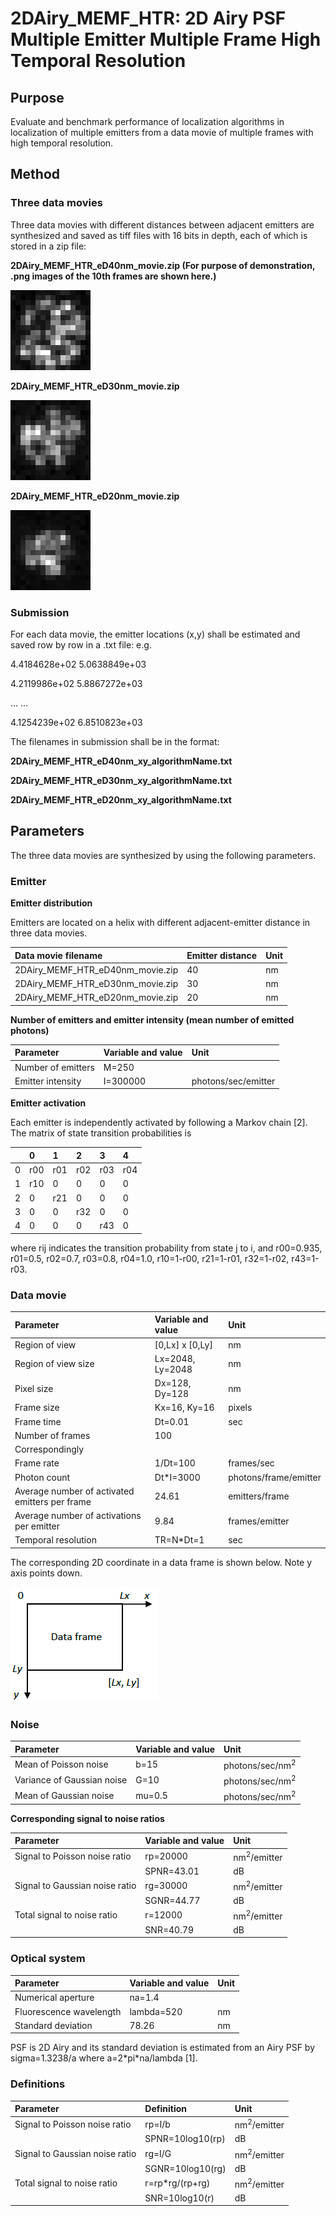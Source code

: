 # 2DAiry_MEMF_HTR: 2D Airy PSF Multiple Emitter Multiple Frame High Temporal Resolution 

## Purpose
Evaluate and benchmark performance of localization algorithms in localization of multiple emitters from a data movie of multiple frames with high temporal resolution. 

## Method
### Three data movies 

Three data movies with different distances between adjacent emitters are synthesized and saved as tiff files with 16 bits in depth, each of which is stored in a zip file:

**2DAiry_MEMF_HTR_eD40nm_movie.zip  (For purpose of demonstration, .png images of the 10th frames are shown here.)**

![Alt text](2DAiry_MEMF_HTR_eD40nm_Frame10.png)

**2DAiry_MEMF_HTR_eD30nm_movie.zip**

![Alt text](2DAiry_MEMF_HTR_eD30nm_Frame10.png)

**2DAiry_MEMF_HTR_eD20nm_movie.zip**

![Alt text](2DAiry_MEMF_HTR_eD20nm_Frame10.png)

### Submission 

For each data movie, the emitter locations (x,y) shall be estimated and saved row by row in a .txt file: e.g.

4.4184628e+02   5.0638849e+03

4.2119986e+02   5.8867272e+03

... ...

4.1254239e+02   6.8510823e+03

The filenames in submission shall be in the format: 

**2DAiry_MEMF_HTR_eD40nm_xy_algorithmName.txt** 

**2DAiry_MEMF_HTR_eD30nm_xy_algorithmName.txt** 

**2DAiry_MEMF_HTR_eD20nm_xy_algorithmName.txt** 

## Parameters
The three data movies are synthesized by using the following parameters. 

### Emitter 

**Emitter distribution**

Emitters are located on a helix with different adjacent-emitter distance in three data movies.

|Data movie filename |Emitter distance| Unit|
|:-----|:-----|:-----|
|2DAiry_MEMF_HTR_eD40nm_movie.zip |40|nm|
|2DAiry_MEMF_HTR_eD30nm_movie.zip |30|nm|
|2DAiry_MEMF_HTR_eD20nm_movie.zip |20|nm|

**Number of emitters and emitter intensity (mean number of emitted photons)**

|Parameter |Variable and value| Unit|
|:-----|:-----|:-----|
|Number of emitters |M=250|  |
|Emitter intensity |I=300000|photons/sec/emitter|

**Emitter activation**

Each emitter is independently activated by following a Markov chain [2]. The matrix of state transition probabilities is 

| |0 |1 |2 |3 |4 |
|:-----|:-----|:-----|:-----|:-----|:-----|
|0 |r00 |r01 |r02 |r03 |r04 |
|1 |r10 |0   |0   |0   |0 |
|2 |0   |r21 |0   |0   |0 |
|3 |0   |0   |r32 |0   |0 |
|4 |0   |0   |0   |r43 |0 |

where rij indicates the transition probability from state j to i, and r00=0.935, r01=0.5, r02=0.7, r03=0.8, r04=1.0, r10=1-r00, r21=1-r01, r32=1-r02, r43=1-r03.  

### Data movie 
|Parameter |Variable and value| Unit|
|:-----|:-----|:-----|
|Region of view|[0,Lx] x [0,Ly] |nm| 
|Region of view size|Lx=2048, Ly=2048|nm|
|Pixel size |Dx=128, Dy=128|nm|
|Frame size |Kx=16, Ky=16|pixels|
|Frame time |Dt=0.01|sec|
|Number of frames |100| |
|Correspondingly | |
|Frame rate|1/Dt=100|frames/sec|
|Photon count |Dt\*I=3000|photons/frame/emitter|
|Average number of activated emitters per frame|24.61|emitters/frame|
|Average number of activations per emitter|9.84|frames/emitter|
|Temporal resolution |TR=N\*Dt=1 |sec|

The corresponding 2D coordinate in a data frame is shown below. Note y axis points down. 

![Alt text](https://github.com/SolnBenchmark/Benchmark/blob/master/2DGauss_SESF/FrameCoordinates.png)

### Noise 
|Parameter |Variable and value| Unit|
|:-----|:-----|:-----|
|Mean of Poisson noise |b=15|photons/sec/nm<sup>2</sup>|
|Variance of Gaussian noise |G=10|photons/sec/nm<sup>2</sup>| 
|Mean of Gaussian noise |mu=0.5|photons/sec/nm<sup>2</sup>|

**Corresponding signal to noise ratios**

|Parameter |Variable and value| Unit|
|:-----|:-----|:-----|
|Signal to Poisson noise ratio |rp=20000|nm<sup>2</sup>/emitter|
|                             |SPNR=43.01|dB|
|Signal to Gaussian noise ratio |rg=30000|nm<sup>2</sup>/emitter|
|                             |SGNR=44.77|dB|
|Total signal to noise ratio |r=12000|nm<sup>2</sup>/emitter|
|                           |SNR=40.79|dB|

### Optical system
|Parameter |Variable and value| Unit|
|:-----|:-----|:-----|
|Numerical aperture |na=1.4| |
|Fluorescence wavelength |lambda=520|nm|
|Standard deviation|78.26|nm|

PSF is 2D Airy and its standard deviation is estimated from an Airy PSF by sigma=1.3238/a where a=2\*pi\*na/lambda [1]. 

### Definitions
|Parameter |Definition| Unit|
|:-----|:-----|:-----|
|Signal to Poisson noise ratio |rp=I/b|nm<sup>2</sup>/emitter|
| |SPNR=10log10(rp)|dB|
|Signal to Gaussian noise ratio |rg=I/G|nm<sup>2</sup>/emitter|
| |SGNR=10log10(rg)|dB|
|Total signal to noise ratio |r=rp\*rg/(rp+rg)|nm<sup>2</sup>/emitter|
| |SNR=10log10(r)|dB|
